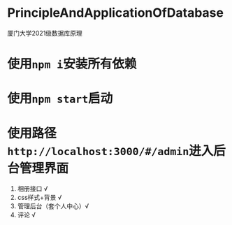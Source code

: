 # PrincipleAndApplicationOfDatabase
厦门大学2021级数据库原理

# 使用`npm i`安装所有依赖
# 使用`npm start`启动
# 使用路径`http://localhost:3000/#/admin`进入后台管理界面


1. 相册接口  √
2. css样式+背景 √
3. 管理后台（套个人中心）√
4. 评论 √